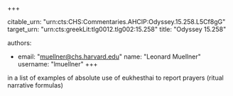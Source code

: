 +++


citable_urn: "urn:cts:CHS:Commentaries.AHCIP:Odyssey.15.258.L5Cf8gG"
target_urn: "urn:cts:greekLit:tlg0012.tlg002:15.258"
title: "Odyssey 15.258"

authors:
- email: "muellner@chs.harvard.edu"
  name: "Leonard Muellner"
  username: "lmuellner"
+++

<p>in a list of examples of absolute use of eukhesthai to report prayers (ritual narrative formulas)</p>